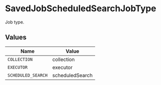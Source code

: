 # SavedJobScheduledSearchJobType

Job type.


## Values

| Name               | Value              |
| ------------------ | ------------------ |
| `COLLECTION`       | collection         |
| `EXECUTOR`         | executor           |
| `SCHEDULED_SEARCH` | scheduledSearch    |